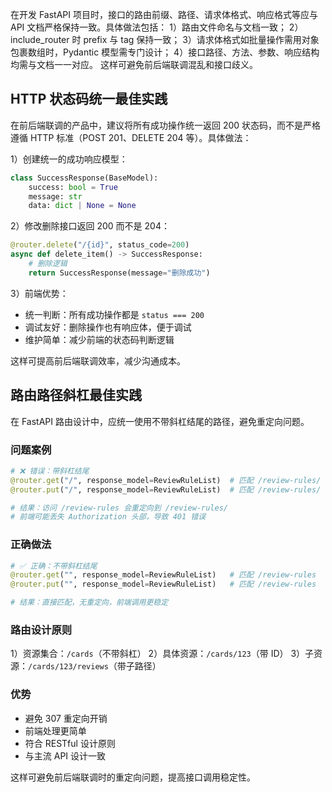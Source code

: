 在开发 FastAPI 项目时，接口的路由前缀、路径、请求体格式、响应格式等应与 API 文档严格保持一致。具体做法包括：
1）路由文件命名与文档一致；
2）include_router 时 prefix 与 tag 保持一致；
3）请求体格式如批量操作需用对象包裹数组时，Pydantic 模型需专门设计；
4）接口路径、方法、参数、响应结构均需与文档一一对应。
这样可避免前后端联调混乱和接口歧义。

## HTTP 状态码统一最佳实践

在前后端联调的产品中，建议将所有成功操作统一返回 200 状态码，而不是严格遵循 HTTP 标准（POST 201、DELETE 204 等）。具体做法：

1）创建统一的成功响应模型：
```python
class SuccessResponse(BaseModel):
    success: bool = True
    message: str
    data: dict | None = None
```

2）修改删除接口返回 200 而不是 204：
```python
@router.delete("/{id}", status_code=200)
async def delete_item() -> SuccessResponse:
    # 删除逻辑
    return SuccessResponse(message="删除成功")
```

3）前端优势：
- 统一判断：所有成功操作都是 `status === 200`
- 调试友好：删除操作也有响应体，便于调试
- 维护简单：减少前端的状态码判断逻辑

这样可提高前后端联调效率，减少沟通成本。

## 路由路径斜杠最佳实践

在 FastAPI 路由设计中，应统一使用不带斜杠结尾的路径，避免重定向问题。

### 问题案例
```python
# ❌ 错误：带斜杠结尾
@router.get("/", response_model=ReviewRuleList)  # 匹配 /review-rules/
@router.put("/", response_model=ReviewRuleList)  # 匹配 /review-rules/

# 结果：访问 /review-rules 会重定向到 /review-rules/
# 前端可能丢失 Authorization 头部，导致 401 错误
```

### 正确做法
```python
# ✅ 正确：不带斜杠结尾
@router.get("", response_model=ReviewRuleList)   # 匹配 /review-rules
@router.put("", response_model=ReviewRuleList)   # 匹配 /review-rules

# 结果：直接匹配，无重定向，前端调用更稳定
```

### 路由设计原则
1）资源集合：`/cards`（不带斜杠）
2）具体资源：`/cards/123`（带 ID）
3）子资源：`/cards/123/reviews`（带子路径）

### 优势
- 避免 307 重定向开销
- 前端处理更简单
- 符合 RESTful 设计原则
- 与主流 API 设计一致

这样可避免前后端联调时的重定向问题，提高接口调用稳定性。 